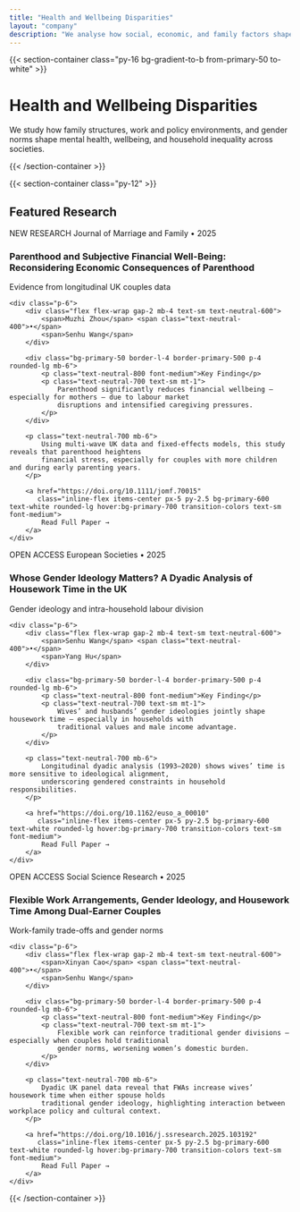 ```yaml
---
title: "Health and Wellbeing Disparities"
layout: "company"
description: "We analyse how social, economic, and family factors shape health and wellbeing across the life course, with a focus on gender, work, family dynamics, and policy environments."
---
```


{{< section-container class="py-16 bg-gradient-to-b from-primary-50 to-white" >}}
<div class="max-w-4xl mx-auto text-center">
    <h1 class="text-4xl md:text-5xl font-bold mb-6 text-gray-900">Health and Wellbeing Disparities</h1>
    <p class="text-xl text-neutral-600 leading-relaxed">
        We study how family structures, work and policy environments, and gender norms shape
        mental health, wellbeing, and household inequality across societies.
    </p>
</div>
{{< /section-container >}}

{{< section-container class="py-12" >}}
<div class="max-w-5xl mx-auto space-y-12">

<h2 class="text-2xl font-bold mb-4 text-neutral-900">Featured Research</h2>

<!-- CARD 1 -->
<div class="bg-white rounded-xl shadow-lg overflow-hidden">
    <div class="bg-gradient-to-r from-primary-600 to-primary-700 p-6">
        <div class="flex flex-wrap items-center gap-3 mb-3">
            <span class="px-3 py-1 bg-white/20 text-white rounded-full text-sm font-medium">NEW RESEARCH</span>
            <span class="text-white/90 text-sm">Journal of Marriage and Family • 2025</span>
        </div>
        <h3 class="text-2xl font-bold text-white">
            Parenthood and Subjective Financial Well-Being: Reconsidering Economic Consequences of Parenthood
        </h3>
        <p class="text-white/90 mt-2">Evidence from longitudinal UK couples data</p>
    </div>

    <div class="p-6">
        <div class="flex flex-wrap gap-2 mb-4 text-sm text-neutral-600">
            <span>Muzhi Zhou</span> <span class="text-neutral-400">•</span>
            <span>Senhu Wang</span>
        </div>

        <div class="bg-primary-50 border-l-4 border-primary-500 p-4 rounded-lg mb-6">
            <p class="text-neutral-800 font-medium">Key Finding</p>
            <p class="text-neutral-700 text-sm mt-1">
                Parenthood significantly reduces financial wellbeing — especially for mothers — due to labour market
                disruptions and intensified caregiving pressures.
            </p>
        </div>

        <p class="text-neutral-700 mb-6">
            Using multi-wave UK data and fixed-effects models, this study reveals that parenthood heightens
            financial stress, especially for couples with more children and during early parenting years.
        </p>

        <a href="https://doi.org/10.1111/jomf.70015"
           class="inline-flex items-center px-5 py-2.5 bg-primary-600 text-white rounded-lg hover:bg-primary-700 transition-colors text-sm font-medium">
            Read Full Paper →
        </a>
    </div>
</div>

<!-- CARD 2 -->
<div class="bg-white rounded-xl shadow-lg overflow-hidden">
    <div class="bg-gradient-to-r from-primary-600 to-primary-700 p-6">
        <div class="flex flex-wrap items-center gap-3 mb-3">
            <span class="px-3 py-1 bg-white/20 text-white rounded-full text-sm font-medium">OPEN ACCESS</span>
            <span class="text-white/90 text-sm">European Societies • 2025</span>
        </div>
        <h3 class="text-2xl font-bold text-white">
            Whose Gender Ideology Matters? A Dyadic Analysis of Housework Time in the UK
        </h3>
        <p class="text-white/90 mt-2">Gender ideology and intra-household labour division</p>
    </div>

    <div class="p-6">
        <div class="flex flex-wrap gap-2 mb-4 text-sm text-neutral-600">
            <span>Senhu Wang</span> <span class="text-neutral-400">•</span>
            <span>Yang Hu</span>
        </div>

        <div class="bg-primary-50 border-l-4 border-primary-500 p-4 rounded-lg mb-6">
            <p class="text-neutral-800 font-medium">Key Finding</p>
            <p class="text-neutral-700 text-sm mt-1">
                Wives’ and husbands’ gender ideologies jointly shape housework time — especially in households with
                traditional values and male income advantage.
            </p>
        </div>

        <p class="text-neutral-700 mb-6">
            Longitudinal dyadic analysis (1993–2020) shows wives’ time is more sensitive to ideological alignment,
            underscoring gendered constraints in household responsibilities.
        </p>

        <a href="https://doi.org/10.1162/euso_a_00010"
           class="inline-flex items-center px-5 py-2.5 bg-primary-600 text-white rounded-lg hover:bg-primary-700 transition-colors text-sm font-medium">
            Read Full Paper →
        </a>
    </div>
</div>

<!-- CARD 3 -->
<div class="bg-white rounded-xl shadow-lg overflow-hidden">
    <div class="bg-gradient-to-r from-primary-600 to-primary-700 p-6">
        <div class="flex flex-wrap items-center gap-3 mb-3">
            <span class="px-3 py-1 bg-white/20 text-white rounded-full text-sm font-medium">OPEN ACCESS</span>
            <span class="text-white/90 text-sm">Social Science Research • 2025</span>
        </div>
        <h3 class="text-2xl font-bold text-white">
            Flexible Work Arrangements, Gender Ideology, and Housework Time Among Dual-Earner Couples
        </h3>
        <p class="text-white/90 mt-2">Work-family trade-offs and gender norms</p>
    </div>

    <div class="p-6">
        <div class="flex flex-wrap gap-2 mb-4 text-sm text-neutral-600">
            <span>Xinyan Cao</span> <span class="text-neutral-400">•</span>
            <span>Senhu Wang</span>
        </div>

        <div class="bg-primary-50 border-l-4 border-primary-500 p-4 rounded-lg mb-6">
            <p class="text-neutral-800 font-medium">Key Finding</p>
            <p class="text-neutral-700 text-sm mt-1">
                Flexible work can reinforce traditional gender divisions — especially when couples hold traditional
                gender norms, worsening women’s domestic burden.
            </p>
        </div>

        <p class="text-neutral-700 mb-6">
            Dyadic UK panel data reveal that FWAs increase wives’ housework time when either spouse holds
            traditional gender ideology, highlighting interaction between workplace policy and cultural context.
        </p>

        <a href="https://doi.org/10.1016/j.ssresearch.2025.103192"
           class="inline-flex items-center px-5 py-2.5 bg-primary-600 text-white rounded-lg hover:bg-primary-700 transition-colors text-sm font-medium">
            Read Full Paper →
        </a>
    </div>
</div>

</div>
{{< /section-container >}}
